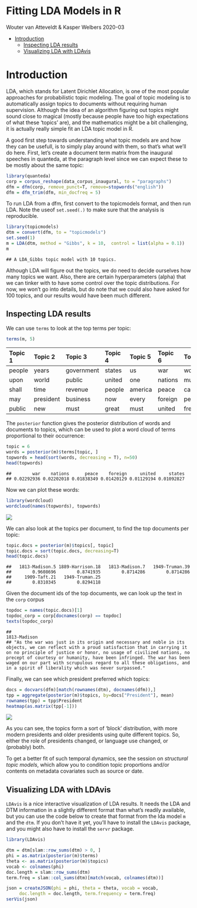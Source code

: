 Fitting LDA Models in R
================
Wouter van Atteveldt & Kasper Welbers
2020-03

  - [Introduction](#introduction)
      - [Inspecting LDA results](#inspecting-lda-results)
      - [Visualizing LDA with LDAvis](#visualizing-lda-with-ldavis)

# Introduction

LDA, which stands for Latent Dirichlet Allocation, is one of the most
popular approaches for probabilistic topic modeling. The goal of topic
modeling is to automatically assign topics to documents without
requiring human supervision. Although the idea of an algorithm figuring
out topics might sound close to magical (mostly because people have too
high expectations of what these ‘topics’ are), and the mathematics might
be a bit challenging, it is actually really simple fit an LDA topic
model in R.

A good first step towards understanding what topic models are and how
they can be usefull, is to simply play around with them, so that’s what
we’ll do here. First, let’s create a document term matrix from the
inaugural speeches in quanteda, at the paragraph level since we can
expect these to be mostly about the same topic:

``` r
library(quanteda)
corp = corpus_reshape(data_corpus_inaugural, to = "paragraphs")
dfm = dfm(corp, remove_punct=T, remove=stopwords("english"))
dfm = dfm_trim(dfm, min_docfreq = 5)
```

To run LDA from a dfm, first convert to the topicmodels format, and then
run LDA. Note the useof `set.seed(.)` to make sure that the analysis is
reproducible.

``` r
library(topicmodels)
dtm = convert(dfm, to = "topicmodels") 
set.seed(1)
m = LDA(dtm, method = "Gibbs", k = 10,  control = list(alpha = 0.1))
m
```

    ## A LDA_Gibbs topic model with 10 topics.

Although LDA will figure out the topics, we do need to decide ourselves
how many topics we want. Also, there are certain hyperparameters (alpha)
that we can tinker with to have some control over the topic
distributions. For now, we won’t go into details, but do note that we
could also have asked for 100 topics, and our results would have been
much different.

## Inspecting LDA results

We can use `terms` to look at the top terms per topic:

``` r
terms(m, 5)
```

| Topic 1 | Topic 2   | Topic 3    | Topic 4 | Topic 5 | Topic 6 | Topic 7 | Topic 8    | Topic 9 | Topic 10   |
| :------ | :-------- | :--------- | :------ | :------ | :------ | :------ | :--------- | :------ | :--------- |
| people  | years     | government | states  | us      | war     | world   | government | us      | government |
| upon    | world     | public     | united  | one     | nations | must    | every      | can     | congress   |
| shall   | time      | revenue    | people  | america | peace   | can     | states     | new     | law        |
| may     | president | business   | now     | every   | foreign | peace   | union      | world   | shall      |
| public  | new       | must       | great   | must    | united  | freedom | people     | let     | upon       |

The `posterior` function gives the posterior distribution of words and
documents to topics, which can be used to plot a word cloud of terms
proportional to their occurrence:

``` r
topic = 6
words = posterior(m)$terms[topic, ]
topwords = head(sort(words, decreasing = T), n=50)
head(topwords)
```

    ##        war    nations      peace    foreign     united     states 
    ## 0.02292936 0.02202018 0.01838349 0.01420129 0.01129194 0.01092827

Now we can plot these words:

``` r
library(wordcloud)
wordcloud(names(topwords), topwords)
```

![](img/lda-wordcloud-1.png)<!-- -->

We can also look at the topics per document, to find the top documents
per topic:

``` r
topic.docs = posterior(m)$topics[, topic] 
topic.docs = sort(topic.docs, decreasing=T)
head(topic.docs)
```

    ##   1813-Madison.5 1889-Harrison.18   1813-Madison.7   1949-Truman.39 
    ##        0.9608696        0.8741935        0.8714286        0.8714286 
    ##     1909-Taft.21   1949-Truman.25 
    ##        0.8310345        0.8294118

Given the document ids of the top documents, we can look up the text in
the `corp` corpus

``` r
topdoc = names(topic.docs)[1]
topdoc_corp = corp[docnames(corp) == topdoc]
texts(topdoc_corp)
```

    ##                                                                                                                                                                                                                                                                                                                                                                                                       1813-Madison 
    ## "As the war was just in its origin and necessary and noble in its objects, we can reflect with a proud satisfaction that in carrying it on no principle of justice or honor, no usage of civilized nations, no precept of courtesy or humanity, have been infringed. The war has been waged on our part with scrupulous regard to all these obligations, and in a spirit of liberality which was never surpassed."

Finally, we can see which president preferred which topics:

``` r
docs = docvars(dfm)[match(rownames(dtm), docnames(dfm)),]
tpp = aggregate(posterior(m)$topics, by=docs["President"], mean)
rownames(tpp) = tpp$President
heatmap(as.matrix(tpp[-1]))
```

![](img/lda-heatmap-1.png)<!-- -->

As you can see, the topics form a sort of ‘block’ distribution, with
more modern presidents and older presidents using quite different
topics. So, either the role of presidents changed, or language use
changed, or (probably) both.

To get a better fit of such temporal dynamics, see the session on
*structural topic models*, which allow you to condition topic
proportions and/or contents on metadata covariates such as source or
date.

## Visualizing LDA with LDAvis

`LDAvis` is a nice interactive visualization of LDA results. It needs
the LDA and DTM information in a slightly different format than what’s
readily available, but you can use the code below to create that format
from the lda model `m` and the `dtm`. If you don’t have it yet, you’ll
have to install the `LDAvis` package, and you might also have to install
the `servr` package.

``` r
library(LDAvis)   

dtm = dtm[slam::row_sums(dtm) > 0, ]
phi = as.matrix(posterior(m)$terms)
theta <- as.matrix(posterior(m)$topics)
vocab <- colnames(phi)
doc.length = slam::row_sums(dtm)
term.freq = slam::col_sums(dtm)[match(vocab, colnames(dtm))]

json = createJSON(phi = phi, theta = theta, vocab = vocab,
     doc.length = doc.length, term.frequency = term.freq)
serVis(json)
```
